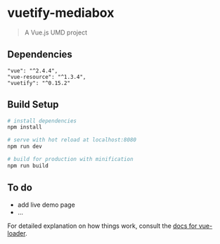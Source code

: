 # vuetify-mediabox

> A Vue.js UMD project

## Dependencies
```
"vue": "^2.4.4",
"vue-resource": "^1.3.4",
"vuetify": "^0.15.2"
```

## Build Setup

``` bash
# install dependencies
npm install

# serve with hot reload at localhost:8080
npm run dev

# build for production with minification
npm run build
```

## To do
* add live demo page
* ...

For detailed explanation on how things work, consult the [docs for vue-loader](http://vuejs.github.io/vue-loader).
